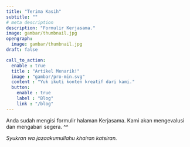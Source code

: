 ```yaml
---
title: "Terima Kasih"
subtitle: ""
# meta description
description: "Formulir Kerjasama."
image: gambar/thumbnail.jpg
opengraph:
  image: gambar/thumbnail.jpg
draft: false

call_to_action:
  enable : true
  title : "Artikel Menarik!"
  image : "gambar/pro-min.svg"
  content : "Yuk ikuti konten kreatif dari kami."
  button:
    enable : true
    label : "Blog"
    link : "/blog"
---
```


Anda sudah mengisi formulir halaman Kerjasama. Kami akan mengevalusi dan mengabari segera. ^^

_Syukran wa jazaakumullahu khairan katsiran._
